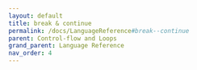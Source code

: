 ```yaml
---
layout: default
title: break & continue
permalink: /docs/LanguageReference#break--continue
parent: Control-flow and Loops
grand_parent: Language Reference
nav_order: 4
---
```

